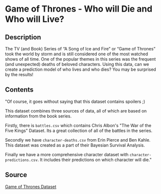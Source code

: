 # Game of Thrones - Who will Die and Who will Live?

## Description

The TV (and Book) Series of “A Song of Ice and Fire” or “Game of Thrones” took the world by storm and is still considered one of the most watched shows of all time. One of the popular themes in this series was the frequent (and unexpected) deaths of beloved characters. Using this data, can we create a prediction model of who lives and who dies?
You may be surprised by the results!

## Contents

"Of course, it goes without saying that this dataset contains spoilers ;)

This dataset combines three sources of data, all of which are based on information from the book series.

Firstly, there is `battles.csv` which contains Chris Albon's "The
War of the Five Kings" Dataset. Its a
great collection of all of the battles in the series.

Secondly we have `character-deaths.csv` from Erin Pierce and Ben
Kahle. This dataset was created as a part of their Bayesian Survival
Analysis.

Finally we have a more comprehensive character dataset with
`character-predictions.csv`. It
includes their predictions on which character will die."

## Source
[Game of Thrones Dataset](https://www.kaggle.com/datasets/mylesoneill/game-of-thrones)
